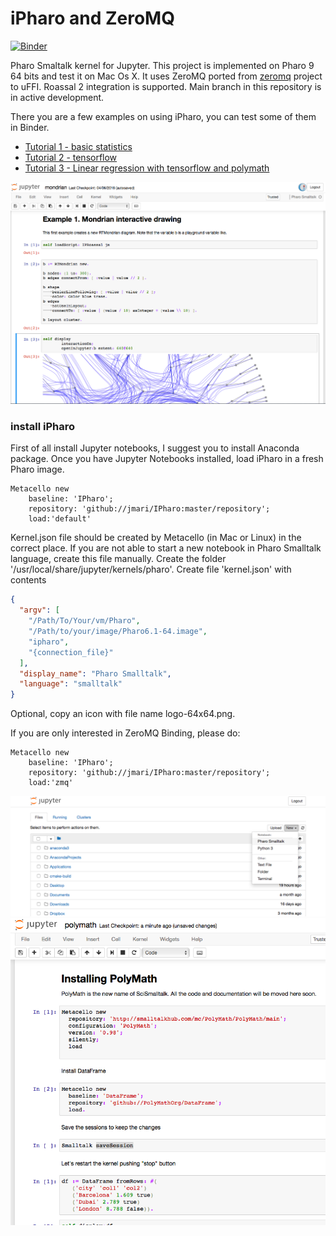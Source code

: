 # iPharo and ZeroMQ 
[![Binder](https://mybinder.org/badge_logo.svg)](https://github.com/jmari/iPharoBinder)

 
Pharo Smaltalk kernel for Jupyter. This project is implemented on Pharo 9 64 bits and test it on Mac Os X. 
It uses ZeroMQ ported from <a href="http://smalltalkhub.com/#!/~panuw/zeromq">zeromq</a> project to uFFI.
Roassal 2 integration is supported. Main branch in this repository is in active development.

There you are a few examples on using iPharo, you can test some of them in Binder.
  - <a href="http://rawcdn.githack.com/jmari/JupyterTalk/master/notebooks/Tutorial1_BasicStatistics.html"> Tutorial  1 - basic statistics</a>
  - <a href="http://rawcdn.githack.com/jmari/JupyterTalk/master/notebooks/tensorflow.html"> Tutorial 2 - tensorflow </a>
  - <a href="http://rawcdn.githack.com/jmari/JupyterTalk/master/notebooks/Tutorial4_Linear+Regression.html"> Tutorial 3 - Linear regression with tensorflow and polymath </a>
  

![iPharo in Action](/img/jup3.png)

### install iPharo
First of all install Jupyter notebooks, I suggest you to install Anaconda package. Once you have Jupyter Notebooks installed, load iPharo in a fresh Pharo image.
```Smalltalk
Metacello new 
	baseline: 'IPharo';
	repository: 'github://jmari/IPharo:master/repository';
	load:'default'
```

Kernel.json file should be created by Metacello (in Mac or Linux) in the correct place. If you are not able to start a new notebook in Pharo Smalltalk language, create this file manually.
Create the folder	'/usr/local/share/jupyter/kernels/pharo'. Create file	'kernel.json' with contents
```JSON
{
  "argv": [
    "/Path/To/Your/vm/Pharo",
    "/Path/to/your/image/Pharo6.1-64.image",
    "ipharo",
    "{connection_file}"
  ],
  "display_name": "Pharo Smalltalk",
  "language": "smalltalk"
}
```
Optional, copy an icon with file name logo-64x64.png.

If you are only interested in ZeroMQ Binding, please do:
```Smalltalk
Metacello new 
	baseline: 'IPharo';
	repository: 'github://jmari/IPharo:master/repository';
	load:'zmq'
```

![Starting JupyterTalk](/img/jup1.png)
![JupyterTalk in Action](/img/jup2.png)
